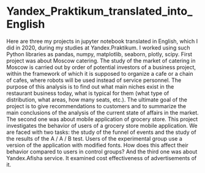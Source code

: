# Yandex_Praktikum_translated_into_English
Here are three my projects in jupyter notebook translated in English, which I did in 2020, during my studies at Yandex.Praktikum. I worked using such Python libraries as pandas, numpy, matplotlib, seaborn, plotly, scipy.
First project was about Moscow catering. The study of the market of catering in Moscow is carried out by order of potential investors of a business project, within the framework of which it is supposed to organize a cafe or a chain of cafes, where robots will be used instead of service personnel. The purpose of this analysis is to find out what main niches exist in the restaurant business today, what is typical for them (what type of distribution, what areas, how many seats, etc.). The ultimate goal of the project is to give recommendations to customers and to summarize the main conclusions of the analysis of the current state of affairs in the market.
The second one was about mobile application of grocery store. This project investigates the behavior of users of a grocery store mobile application. We are faced with two tasks: the study of the funnel of events and the study of the results of the A / A / B test. Users of the experimental group use a version of the application with modified fonts. How does this affect their behavior compared to users in control groups?
And the third one was about Yandex.Afisha service. It examined cost effectiveness of advertisements of it.
